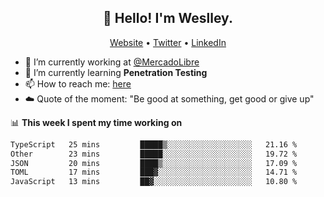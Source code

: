 <h2 align="center">👋 Hello! I'm Weslley.</h2>
<p align="center">
  <a href="http://weslleyneri.com.br">Website</a> •
  <a href="https://twitter.com/Weslley_Neri">Twitter</a> •
  <a href="https://www.linkedin.com/in/weslley-neri-3658908b">LinkedIn</a>
</p>


- 🔭 I’m currently working at [@MercadoLibre](https://github.com/mercadolibre)
- 🌱 I’m currently learning **Penetration Testing**
- 📫 How to reach me: [here](mailto:weslley39@gmail.com)
- ☁️ Quote of the moment: "Be good at something, get good or give up"

📊 **This week I spent my time working on**
<!--START_SECTION:waka-->

```txt
TypeScript   25 mins         █████▒░░░░░░░░░░░░░░░░░░░   21.16 %
Other        23 mins         █████░░░░░░░░░░░░░░░░░░░░   19.72 %
JSON         20 mins         ████▒░░░░░░░░░░░░░░░░░░░░   17.09 %
TOML         17 mins         ███▓░░░░░░░░░░░░░░░░░░░░░   14.71 %
JavaScript   13 mins         ██▓░░░░░░░░░░░░░░░░░░░░░░   10.80 %
```

<!--END_SECTION:waka-->

<!-- Inspired by https://github.com/gruselhaus/gruselhaus -->